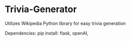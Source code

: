 # Trivia-Generator
Utilizes Wikipedia Python library for easy trivia generation

Dependencies: pip install: flask, openAI, 

